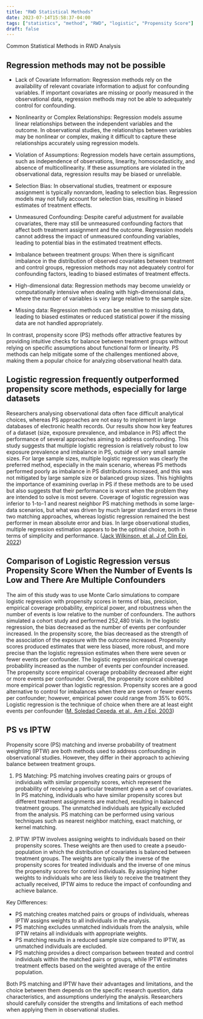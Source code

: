 ```yaml
---
title: "RWD Statistical Methods"
date: 2023-07-14T15:58:37-04:00
tags: ["statistics", "method", "RWD", "logistic", "Propensity Score"]
draft: false
---
```


Common Statistical Methods in RWD Analysis
</br>

## Regression methods may not be possible 

- Lack of Covariate Information: Regression methods rely on the availability of relevant covariate information to adjust for confounding variables. If important covariates are missing or poorly measured in the observational data, regression methods may not be able to adequately control for confounding.

- Nonlinearity or Complex Relationships: Regression models assume linear relationships between the independent variables and the outcome. In observational studies, the relationships between variables may be nonlinear or complex, making it difficult to capture these relationships accurately using regression models.

- Violation of Assumptions: Regression models have certain assumptions, such as independence of observations, linearity, homoscedasticity, and absence of multicollinearity. If these assumptions are violated in the observational data, regression results may be biased or unreliable.

- Selection Bias: In observational studies, treatment or exposure assignment is typically nonrandom, leading to selection bias. Regression models may not fully account for selection bias, resulting in biased estimates of treatment effects.

- Unmeasured Confounding: Despite careful adjustment for available covariates, there may still be unmeasured confounding factors that affect both treatment assignment and the outcome. Regression models cannot address the impact of unmeasured confounding variables, leading to potential bias in the estimated treatment effects.

- Imbalance between treatment groups: When there is significant imbalance in the distribution of observed covariates between treatment and control groups, regression methods may not adequately control for confounding factors, leading to biased estimates of treatment effects.

- High-dimensional data: Regression methods may become unwieldy or computationally intensive when dealing with high-dimensional data, where the number of variables is very large relative to the sample size.

- Missing data: Regression methods can be sensitive to missing data, leading to biased estimates or reduced statistical power if the missing data are not handled appropriately.

In contrast, propensity score (PS) methods offer attractive features by providing intuitive checks for balance between treatment groups without relying on specific assumptions about functional form or linearity. PS methods can help mitigate some of the challenges mentioned above, making them a popular choice for analyzing observational health data.

## Logistic regression frequently outperformed propensity score methods, especially for large datasets
Researchers analysing observational data often face difficult analytical choices, whereas PS approaches are not easy to implement in large databases of electronic health records. Our results show how key features of a dataset (size, exposure prevalence, and imbalance in PS) affect the performance of several approaches aiming to address confounding. This study suggests that multiple logistic regression is relatively robust to low exposure prevalence and imbalance in PS, outside of very small sample sizes. For large sample sizes, multiple logistic regression was clearly the preferred method, especially in the main scenario, whereas PS methods performed poorly as imbalance in PS distributions increased, and this was not mitigated by large sample size or balanced group sizes. This highlights the importance of examining overlap in PS if these methods are to be used but also suggests that their performance is worst when the problem they are intended to solve is most severe. Coverage of logistic regression was inferior to 1-to-1 and nearest neighbor PS matching methods in some large-data scenarios, but what was driven by much larger standard errors in these two matching approaches, whereas logistic regression remained the best performer in mean absolute error and bias. In large observational studies, multiple regression estimation appears to be the optimal choice, both in terms of simplicity and performance. ([Jack Wilkinson, et al. J of Clin Epi, 2022](https://doi.org/10.1016/j.jclinepi.2022.09.009))

## Comparison of Logistic Regression versus Propensity Score When the Number of Events Is Low and There Are Multiple Confounders
The aim of this study was to use Monte Carlo simulations to compare logistic regression with propensity scores in terms of bias, precision, empirical coverage probability, empirical power, and robustness when the number of events is low relative to the number of confounders. The authors simulated a cohort study and performed 252,480 trials. In the logistic regression, the bias decreased as the number of events per confounder increased. In the propensity score, the bias decreased as the strength of the association of the exposure with the outcome increased. Propensity scores produced estimates that were less biased, more robust, and more precise than the logistic regression estimates when there were seven or fewer events per confounder. The logistic regression empirical coverage probability increased as the number of events per confounder increased. The propensity score empirical coverage probability decreased after eight or more events per confounder. Overall, the propensity score exhibited more empirical power than logistic regression. Propensity scores are a good alternative to control for imbalances when there are seven or fewer events per confounder; however, empirical power could range from 35% to 60%. Logistic regression is the technique of choice when there are at least eight events per confounder ([M. Soledad Cepeda, et al., Am J Epi, 2003](https://academic.oup.com/aje/article/158/3/280/70529))

## PS vs IPTW
Propensity score (PS) matching and inverse probability of treatment weighting (IPTW) are both methods used to address confounding in observational studies. However, they differ in their approach to achieving balance between treatment groups.

1. PS Matching:
PS matching involves creating pairs or groups of individuals with similar propensity scores, which represent the probability of receiving a particular treatment given a set of covariates. In PS matching, individuals who have similar propensity scores but different treatment assignments are matched, resulting in balanced treatment groups. The unmatched individuals are typically excluded from the analysis. PS matching can be performed using various techniques such as nearest neighbor matching, exact matching, or kernel matching.

2. IPTW:
IPTW involves assigning weights to individuals based on their propensity scores. These weights are then used to create a pseudo-population in which the distribution of covariates is balanced between treatment groups. The weights are typically the inverse of the propensity scores for treated individuals and the inverse of one minus the propensity scores for control individuals. By assigning higher weights to individuals who are less likely to receive the treatment they actually received, IPTW aims to reduce the impact of confounding and achieve balance.

Key Differences:
- PS matching creates matched pairs or groups of individuals, whereas IPTW assigns weights to all individuals in the analysis.
- PS matching excludes unmatched individuals from the analysis, while IPTW retains all individuals with appropriate weights.
- PS matching results in a reduced sample size compared to IPTW, as unmatched individuals are excluded.
- PS matching provides a direct comparison between treated and control individuals within the matched pairs or groups, while IPTW estimates treatment effects based on the weighted average of the entire population.

Both PS matching and IPTW have their advantages and limitations, and the choice between them depends on the specific research question, data characteristics, and assumptions underlying the analysis. Researchers should carefully consider the strengths and limitations of each method when applying them in observational studies.